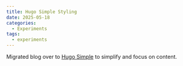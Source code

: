 ```yaml
---
title: Hugo Simple Styling
date: 2025-05-18
categories:
  - Experiments
tags:
  - experiments
---
```


Migrated blog over to [Hugo Simple](https://github.com/maolonglong/hugo-simple) to simplify and focus on content.

